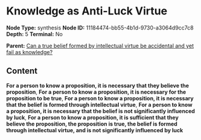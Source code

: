 # Knowledge as Anti-Luck Virtue

**Node Type:** synthesis
**Node ID:** 11184474-bb55-4b1d-9730-a3064d9cc7c8
**Depth:** 5
**Terminal:** No

**Parent:** [Can a true belief formed by intellectual virtue be accidental and yet fail as knowledge?](can-a-true-belief-formed-by-intellectual-virtue-be-accidental-and-yet-fail-as-knowledge-antithesis-c11df8f5-3bc0-4b7a-8506-ab66da5d59ab.md)

## Content

**For a person to know a proposition, it is necessary that they believe the proposition**, **For a person to know a proposition, it is necessary for the proposition to be true**, **For a person to know a proposition, it is necessary that the belief is formed through intellectual virtue**, **For a person to know a proposition, it is necessary that the belief is not significantly influenced by luck**, **For a person to know a proposition, it is sufficient that they believe the proposition, the proposition is true, the belief is formed through intellectual virtue, and is not significantly influenced by luck**
